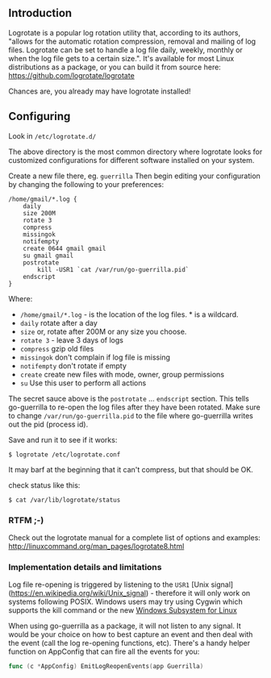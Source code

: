 ## Introduction

Logrotate is a popular log rotation utility that, according to its authors, "allows for the automatic rotation compression, removal and mailing of log files. Logrotate can be set to handle a log file daily, weekly, monthly or when the log file gets to a certain size.". It's available for most Linux distributions as a package, or you can build it from source here: https://github.com/logrotate/logrotate

Chances are, you already may have logrotate installed!

## Configuring

Look in `/etc/logrotate.d/`

The above directory is the most common directory where logrotate looks for customized configurations for different software installed on your system. 

Create a new file there, eg. `guerrilla` Then begin editing your configuration by changing the following to your preferences:

```
/home/gmail/*.log {
    daily
    size 200M
    rotate 3
    compress
    missingok
    notifempty
    create 0644 gmail gmail
    su gmail gmail
    postrotate
        kill -USR1 `cat /var/run/go-guerrilla.pid`
    endscript
}
```

Where:

* `/home/gmail/*.log` - is the location of the log files. * is a wildcard.
* `daily` rotate after a day
* `size` or, rotate after 200M or any size you choose. 
* `rotate 3` - leave 3 days of logs
* `compress` gzip old files
* `missingok` don't complain if log file is missing
* `notifempty` don't rotate if empty
* `create` create new files with mode, owner, group permissions
* `su` Use this user to perform all actions

The secret sauce above is the `postrotate` ... `endscript` section. This tells go-guerrilla to re-open the log files after they have been rotated. Make sure to change `/var/run/go-guerrilla.pid` to the file where go-guerrilla writes out the pid (process id).

Save and run it to see if it works:

    $ logrotate /etc/logrotate.conf

It may barf at the beginning that it can't compress, but that should be OK.

check status like this:

    $ cat /var/lib/logrotate/status 

### RTFM ;-)
Check out the logrotate manual for a complete list of options and examples: http://linuxcommand.org/man_pages/logrotate8.html

### Implementation details and limitations

Log file re-opening is triggered by listening to the `USR1` [Unix signal] (https://en.wikipedia.org/wiki/Unix_signal) - therefore it will only work on systems following POSIX. Windows users may try using Cygwin which supports the kill command or the new [Windows Subsystem for Linux](https://en.wikipedia.org/wiki/Windows_Subsystem_for_Linux)

When using go-guerrilla as a package, it will not listen to any signal. It would be your choice on how to best capture an event and then deal with the event (call the log re-opening functions, etc). There's a handy helper function on AppConfig that can fire all the events for you:

```go
func (c *AppConfig) EmitLogReopenEvents(app Guerrilla)
```